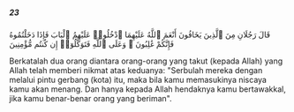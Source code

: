 ##### 23

<span class="ayah">قَالَ رَجُلَانِ مِنَ ٱلَّذِينَ يَخَافُونَ أَنْعَمَ ٱللَّهُ عَلَيْهِمَا ٱدْخُلُوا۟ عَلَيْهِمُ ٱلْبَابَ فَإِذَا دَخَلْتُمُوهُ فَإِنَّكُمْ غَٰلِبُونَ ۚ وَعَلَى ٱللَّهِ فَتَوَكَّلُوٓا۟ إِن كُنتُم مُّؤْمِنِينَ</span>

<span class="ayah_translation">Berkatalah dua orang diantara orang-orang yang takut (kepada Allah) yang Allah telah memberi nikmat atas keduanya: "Serbulah mereka dengan melalui pintu gerbang (kota) itu, maka bila kamu memasukinya niscaya kamu akan menang. Dan hanya kepada Allah hendaknya kamu bertawakkal, jika kamu benar-benar orang yang beriman".</span>
